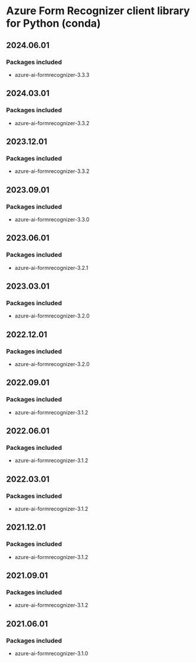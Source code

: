 # Azure Form Recognizer client library for Python (conda)

## 2024.06.01

### Packages included

- azure-ai-formrecognizer-3.3.3

## 2024.03.01

### Packages included

- azure-ai-formrecognizer-3.3.2

## 2023.12.01

### Packages included

- azure-ai-formrecognizer-3.3.2

## 2023.09.01

### Packages included

- azure-ai-formrecognizer-3.3.0

## 2023.06.01

### Packages included

- azure-ai-formrecognizer-3.2.1

## 2023.03.01

### Packages included

- azure-ai-formrecognizer-3.2.0

## 2022.12.01

### Packages included

- azure-ai-formrecognizer-3.2.0

## 2022.09.01

### Packages included

- azure-ai-formrecognizer-3.1.2

## 2022.06.01

### Packages included

- azure-ai-formrecognizer-3.1.2

## 2022.03.01

### Packages included

- azure-ai-formrecognizer-3.1.2

## 2021.12.01

### Packages included

- azure-ai-formrecognizer-3.1.2

## 2021.09.01

### Packages included

- azure-ai-formrecognizer-3.1.2

## 2021.06.01

### Packages included

- azure-ai-formrecognizer-3.1.0
